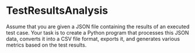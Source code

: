 # TestResultsAnalysis
Assume that you are given a JSON file containing the results of an executed test case. Your task is to create a Python program that processes this JSON data, converts it into a CSV file format, exports it, and generates various metrics based on the test results.
